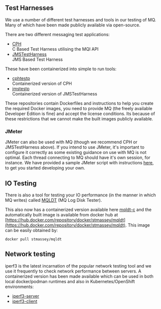 ## Test Harnesses

We use a number of different test harnesses and tools in our testing of MQ. Many of which have been made publicly available via open-source.

There are two different messaging test applications:
*  [CPH](https://github.com/ibm-messaging/mq-cph)            
C Based Test Harness utilising the MQI API
*  [JMSTestHarness](https://github.com/ot4i/perf-harness)    
JMS Based Test Harness

These have been containerized into simple to run tools:
*  [cphtestp](https://github.com/ibm-messaging/cphtestp)     
Containerized version of CPH
*  [jmstestp](https://github.com/ibm-messaging/jmstestp)     
Containerized version of JMSTestHarness

These repositories contain Dockerfiles and instructions to help you create the required Docker images, you need to provide MQ (the freely available Developer Edition is fine) and accept the license conditions. Its because of these restrictions that we cannot make the built images publicly available.

### JMeter
JMeter can also be used with MQ (though we recommend CPH or JMSTestHarness above). If you intend to use JMeter, it's important to configure it correctly as some existing guidance on use with MQ is not optimal. Each thread connecting to MQ should have it's own session, for instance. We have provided a sample JMeter script with instructions [here](./jmeter), to get you started developing your own. 

## IO Testing

There is also a tool for testing your IO performance (in the manner in which MQ writes) called [MQLDT](https://github.com/ibm-messaging/mqldt) (MQ Log Disk Tester).

This also now has a containerized version available here [mqldt-c](https://github.com/ibm-messaging/mqldt-c) and the automatically built
image is available from docker hub at [https://hub.docker.com/repository/docker/stmassey/mqldt](https://hub.docker.com/repository/docker/stmassey/mqldt). This image can be easily obtained by:
```
docker pull stmassey/mqldt
```


## Network testing

iperf3 is the latest incarnation of the popular network testing tool and we use it frequently to check network performance between servers. A containerized version has been made available which can be used in both local docker/podman runtimes and also in Kubernetes/OpenShift environments: 
* [iperf3-server](https://github.com/ibm-messaging/iperf3-server)
* [iperf3-client](https://github.com/ibm-messaging/iperf3-client)
